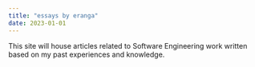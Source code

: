 ```yaml
---
title: "essays by eranga"
date: 2023-01-01
---
```


This site will house articles related to Software Engineering work written based on my past experiences and knowledge.